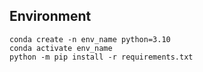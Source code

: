 ## Environment

```
conda create -n env_name python=3.10
conda activate env_name
python -m pip install -r requirements.txt
```
